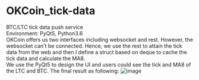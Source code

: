 # OKCoin_tick-data
BTC/LTC tick data push service
<br/>
Environment: PyQt5, Python3.6
<br/>
OKCoin offers us two interfaces including websocket and rest. However, the websocket can't be connected. Hence, we use the rest to attain the tick data from the web and then I define a struct based on deque to cache the tick data and calculate the MA8.
<br/>
We use the PyQt5 to design the UI and users could see the tick and MA8 of the LTC and BTC.
The final result as following:
![image](https://github.com/richardwang013/OKCoin_tick_data/raw/master/ImageStore/result.PNG)
